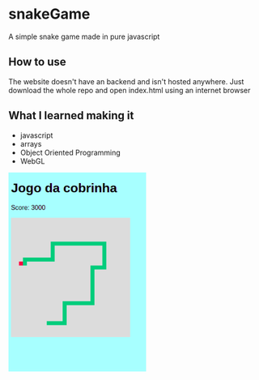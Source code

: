 # snakeGame
A simple snake game made in pure javascript
## How to use
The website doesn't have an backend and isn't hosted anywhere.
Just download the whole repo and open index.html using an internet browser
## What I learned making it
* javascript
* arrays
* Object Oriented Programming
* WebGL

![screenshot from the game](./PrintScreen.png)
